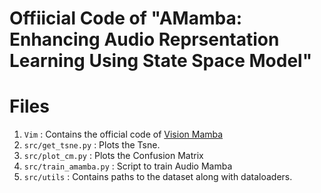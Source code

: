 # Offiicial Code of "AMamba: Enhancing Audio Reprsentation Learning Using State Space Model"
# Files
1. `Vim` : Contains the official code of [Vision Mamba](https://github.com/hustvl/Vim)
2. `src/get_tsne.py` : Plots the Tsne.
3. `src/plot_cm.py` : Plots the Confusion Matrix
4. `src/train_amamba.py` : Script to train Audio Mamba
5. `src/utils` : Contains paths to the dataset along with dataloaders.
